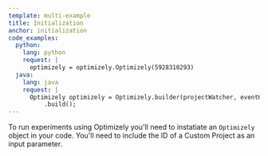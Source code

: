 ```yaml
---
template: multi-example
title: Initialization
anchor: initialization
code_examples:
  python:
    lang: python
    request: |
      optimizely = optimizely.Optimizely(5928310293)
  java:
    lang: java
    request: |
      Optimizely optimizely = Optimizely.builder(projectWatcher, eventHandler)
          .build();
---
```


To run experiments using Optimizely you'll need to instatiate an `Optimizely` object in your code. You'll need to include the ID of a Custom Project as an input parameter.
